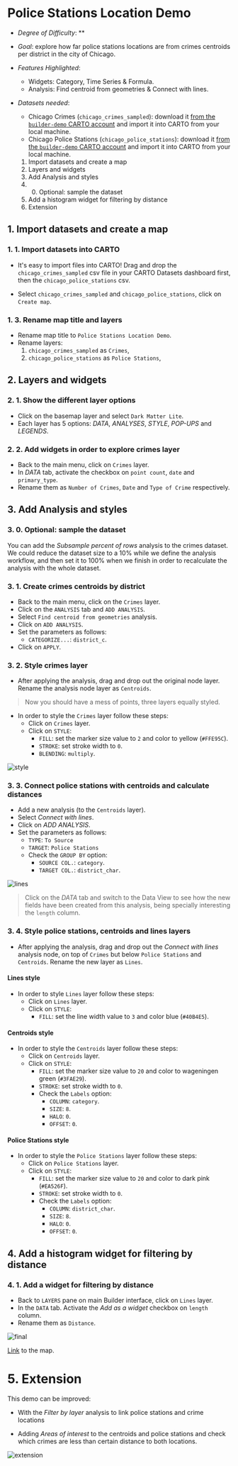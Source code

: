 # Police Stations Location Demo

* *Degree of Difficulty*: **

* *Goal*: explore how far police stations locations are from crimes centroids per district in the city of Chicago.

* *Features Highlighted*:
  * Widgets: Category, Time Series & Formula.
  * Analysis: Find centroid from geometries & Connect with lines.

* *Datasets needed*:

  * Chicago Crimes (`chicago_crimes_sampled`): download it [from the `builder-demo` CARTO account](https://builder-demo.carto.com:443/api/v2/sql?q=select+*+from+chicago_crimes_sampled&format=gpkg&filename=chicago_crimes_sampled.gpkg) and import it into CARTO from your local machine.
  * Chicago Police Stations (`chicago_police_stations`): download it [from the `builder-demo` CARTO account](https://builder-demo.carto.com:443/api/v2/sql?q=select+*+from+chicago_police_stations&format=gpkg&filename=chicago_police_stations.gpkg) and import it into CARTO from your local machine.


  1. Import datasets and create a map
  2. Layers and widgets
  3. Add Analysis and styles
    3. 0. Optional: sample the dataset
  4. Add a histogram widget for filtering by distance
  5. Extension

## 1. Import datasets and create a map

### 1. 1. Import datasets into CARTO

* It's easy to import files into CARTO! Drag and drop the `chicago_crimes_sampled` csv file in your CARTO Datasets dashboard first, then the `chicago_police_stations` csv. 

<!-- Explain to the viewer the wide diversity of geodata supported in CARTO during the importing. -->

* Select `chicago_crimes_sampled` and `chicago_police_stations`, click on `Create map`.


### 1. 3. Rename map title and layers

* Rename map title to `Police Stations Location Demo`.
* Rename layers:
  1. `chicago_crimes_sampled` as `Crimes`,
  2. `chicago_police_stations` as `Police Stations`,

## 2. Layers and widgets

### 2. 1. Show the different layer options

* Click on the basemap layer and select `Dark Matter Lite`.
* Each layer has 5 options: *DATA*, *ANALYSES*, *STYLE*, *POP-UPS* and *LEGENDS*.

### 2. 2. Add widgets in order to explore crimes layer

* Back to the main menu, click on `Crimes` layer.
* In *DATA* tab, activate the checkbox on `point count`, `date` and `primary_type`.
* Rename them as `Number of Crimes`, `Date` and `Type of Crime` respectively.

## 3. Add Analysis and styles

### 3. 0. Optional: sample the dataset

You can add the *Subsample percent of rows* analysis to the crimes dataset. We could reduce the dataset size to a 10% while we define the analysis workflow, and then set it to 100% when we finish in order to recalculate the analysis with the whole dataset.

### 3. 1. Create crimes centroids by district

* Back to the main menu, click on the `Crimes` layer.
* Click on the `ANALYSIS` tab and `ADD ANALYSIS`.
* Select `Find centroid from geometries` analysis.
* Click on `ADD ANALYSIS`.
* Set the parameters as follows:
  * `CATEGORIZE...`: `district_c`.
* Click on `APPLY`.

### 3. 2. Style crimes layer

* After applying the analysis, drag and drop out the original node layer. Rename the analysis node layer as `Centroids`.

> Now you should have a mess of points, three layers equally styled.

* In order to style the `Crimes` layer follow these steps:
  * Click on `Crimes` layer.
  * Click on `STYLE`:
    * `FILL`: set the marker size value to `2` and color to yellow (`#FFE95C`).
    * `STROKE`: set stroke width to `0`.
    * `BLENDING`: `multiply`.

![style](imgs/chicago/01-data.png)

### 3. 3. Connect police stations with centroids and calculate distances

* Add a new analysis (to the `Centroids` layer).
* Select *Connect with lines*.
* Click on *ADD ANALYSIS*.
* Set the parameters as follows:
  * `TYPE`: `To Source`
  * `TARGET`: `Police Stations`
  * Check the `GROUP BY` option:
    * `SOURCE COL.`: `category`.
    * `TARGET COL.`: `district_char`.

![lines](imgs/chicago/02-lines.png)

> Click on the *DATA* tab and switch to the Data View to see how the new fields have been created from this analysis, being specially interesting the `length` column.

### 3. 4. Style police stations, centroids and lines layers

* After applying the analysis, drag and drop out the *Connect with lines* analysis node, on top of `Crimes` but below `Police Stations` and `Centroids`. Rename the new layer as `Lines`.

#### Lines style

* In order to style `Lines` layer follow these steps:
  * Click on `Lines` layer.
  * Click on `STYLE`:
    * `FILL`: set the line width value to `3` and color blue (`#40B4E5`).

#### Centroids style

* In order to style the `Centroids` layer follow these steps:
  * Click on `Centroids` layer.
  * Click on `STYLE`:
    * `FILL`: set the marker size value to `20` and color to wageningen green (`#3FAE29`).
    * `STROKE`: set stroke width to `0`.
    * Check the `Labels` option:
      * `COLUMN`: `category`.
      * `SIZE`: `8`.
      * `HALO`: `0`.
      * `OFFSET`: `0`.

#### Police Stations style

* In order to style the `Police Stations` layer follow these steps:
  * Click on `Police Stations` layer.
  * Click on `STYLE`:
    * `FILL`: set the marker size value to `20` and color to dark pink (`#EA526F`).
    * `STROKE`: set stroke width to `0`.
    * Check the `Labels` option:
      * `COLUMN`: `district_char`.
      * `SIZE`: `8`.
      * `HALO`: `0`.
      * `OFFSET`: `0`.

## 4. Add a histogram widget for filtering by distance

### 4. 1. Add a widget for filtering by distance

* Back to `LAYERS` pane on main Builder interface, click on `Lines` layer.
* In the `DATA` tab. Activate the *Add as a widget* checkbox on `length` column.
* Rename them as `Distance`.

![final](imgs/chicago/03-final.png)

[Link](https://builder-demo.carto.com/builder/7d4c6b1e-416e-11e7-b6cb-0e3ff518bd15) to the map.

# 5. Extension

This demo can be improved:

* With the *Filter by layer* analysis to link police stations and crime locations

* Adding *Areas of interest* to the centroids and police stations and check which crimes are less than certain distance to both locations.

![extension](imgs/chicago/04-extension.png)